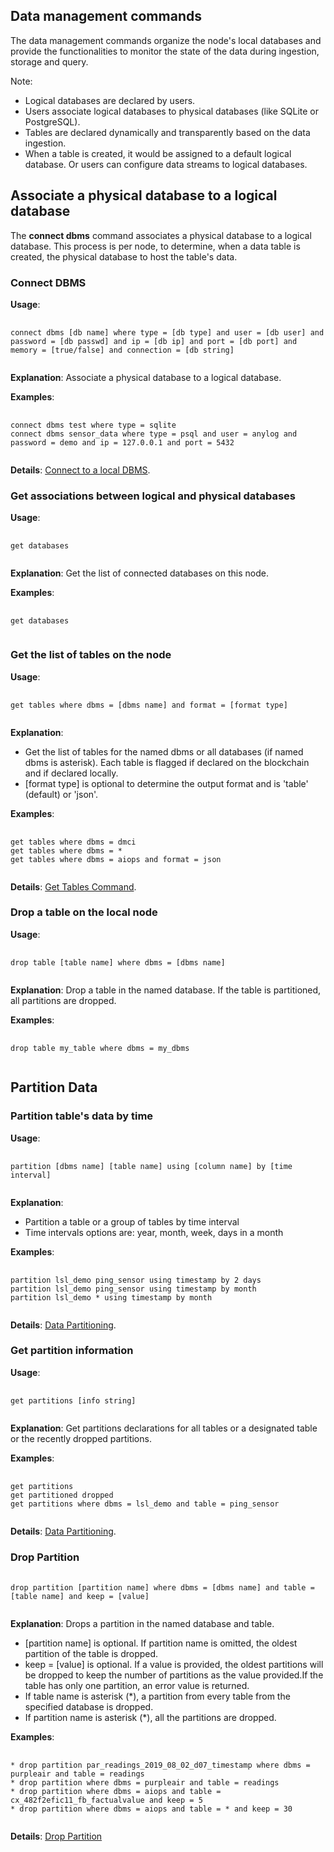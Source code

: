 ## Data management commands

The data management commands organize the node's local databases and provide the functionalities to monitor the state of the
data during ingestion, storage and query.

Note:
* Logical databases are declared by users.
* Users associate logical databases to physical databases (like SQLite or PostgreSQL).
* Tables are declared dynamically and transparently based on the data ingestion.
* When a table is created, it would be assigned to a default logical database. Or users can configure data streams to logical databases.

## Associate a physical database to a logical database
The **connect dbms** command associates a physical database to a logical database. This process is per node, to determine,
when a data table is created, the physical database to host the table's data.

### Connect DBMS
**Usage**:
<pre>
    <code>
connect dbms [db name] where type = [db type] and user = [db user] and password = [db passwd] and ip = [db ip] and port = [db port] and memory = [true/false] and connection = [db string]
    </code>
</pre>

**Explanation**: Associate a physical database to a logical database.

**Examples**:
<pre>
    <code>
connect dbms test where type = sqlite
connect dbms sensor_data where type = psql and user = anylog and password = demo and ip = 127.0.0.1 and port = 5432
    </code>
</pre>

**Details**: [Connect to a local DBMS](https://github.com/AnyLog-co/documentation/blob/master/sql%20setup.md#connecting-to-a-local-database).

### Get associations between logical and physical databases

**Usage**:
<pre>
    <code>
get databases
    </code>
</pre>

**Explanation**: Get the list of connected databases on this node.

**Examples**:
<pre>
    <code>
get databases
    </code>
</pre>

### Get the list of tables on the node
**Usage**:
<pre>
    <code>
get tables where dbms = [dbms name] and format = [format type]
    </code>
</pre>

**Explanation**:
* Get the list of tables for the named dbms or all databases (if named dbms is asterisk). Each table is flagged if declared on the blockchain and if declared locally.
* [format type] is optional to determine the output format and is 'table' (default) or 'json'.

**Examples**:
<pre>
    <code>
get tables where dbms = dmci
get tables where dbms = *
get tables where dbms = aiops and format = json
    </code>
</pre>

**Details**: [Get Tables Command](https://github.com/AnyLog-co/documentation/blob/master/sql%20setup.md#the-get-tables-command).

### Drop a table on the local node

**Usage**:
<pre>
    <code>
drop table [table name] where dbms = [dbms name]
    </code>
</pre>

**Explanation**: Drop a table in the named database. If the table is partitioned, all partitions are dropped.

**Examples**:
<pre>
    <code>
drop table my_table where dbms = my_dbms
    </code>
</pre>


## Partition Data

### Partition table's data by time
**Usage**:
<pre>
    <code>
partition [dbms name] [table name] using [column name] by [time interval]
    </code>
</pre>

**Explanation**: 
* Partition a table or a group of tables by time interval
* Time intervals options are: year, month, week, days in a month

**Examples**:
<pre>
    <code>
partition lsl_demo ping_sensor using timestamp by 2 days
partition lsl_demo ping_sensor using timestamp by month
partition lsl_demo * using timestamp by month
    </code>
</pre>

**Details**: [Data Partitioning](https://github.com/AnyLog-co/documentation/blob/master/anylog%20commands.md#partition-command).

### Get partition information
**Usage**:
<pre>
    <code>
get partitions [info string]
    </code>
</pre>

**Explanation**: Get partitions declarations for all tables or a designated table or the recently dropped partitions.

**Examples**:
<pre>
    <code>
get partitions
get partitioned dropped
get partitions where dbms = lsl_demo and table = ping_sensor
    </code>
</pre>

**Details**: [Data Partitioning](https://github.com/AnyLog-co/documentation/blob/master/anylog%20commands.md#partition-command).

### Drop Partition

<pre>
    <code>
drop partition [partition name] where dbms = [dbms name] and table = [table name] and keep = [value]
    </code>
</pre>

**Explanation**: Drops a partition in the named database and table.
* [partition name] is optional. If partition name is omitted, the oldest partition of the table is dropped.
* keep = [value] is optional. If a value is provided, the oldest partitions will be dropped to keep the number of partitions 
  as the value provided.If the table has only one partition, an error value is returned.
* If table name is asterisk (*), a partition from every table from the specified database is dropped.
* If partition name is asterisk (*), all the partitions are dropped.

**Examples**:
<pre>
    <code>
* drop partition par_readings_2019_08_02_d07_timestamp where dbms = purpleair and table = readings
* drop partition where dbms = purpleair and table = readings
* drop partition where dbms = aiops and table = cx_482f2efic11_fb_factualvalue and keep = 5
* drop partition where dbms = aiops and table = * and keep = 30
    </code>
</pre>

**Details**: [Drop Partition](https://github.com/AnyLog-co/documentation/blob/master/anylog%20commands.md#drop-partition-command)
